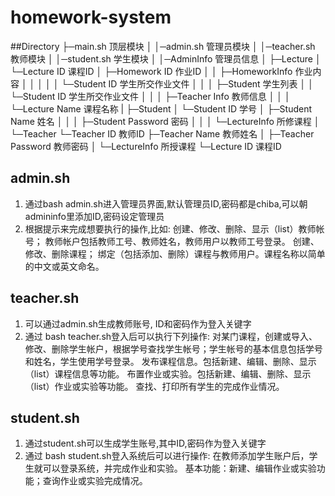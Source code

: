 homework-system
===================

##Directory
        ├─main.sh  顶层模块
        │
        │─admin.sh  管理员模块
        │
        │─teacher.sh  教师模块
        │
        │─student.sh  学生模块
        │
        │─AdminInfo  管理员信息
        │
        ├─Lecture
        │  └─Lecture ID 课程ID
        │     ├─Homework ID 作业ID
        │     │   ├─HomeworkInfo  作业内容
        │     │   │
        │     │   └─Student ID 学生所交作业文件
        │     │
        │     ├─Student 学生列表
        │     │   └─Student ID 学生所交作业文件
        │     │
        │     ├─Teacher Info 教师信息
        │     │
        │     └─Lecture Name 课程名称
        |
        ├─Student
        │   └─Student ID 学号
        │       ├─Student Name  姓名
        │       │
        │       ├─Student Password  密码
        │       │
        │       └─LectureInfo 所修课程
        │
        └─Teacher
            └─Teacher ID  教师ID
                ├─Teacher Name 教师姓名
                │
                ├─Teacher Password 教师密码
                │
                └─LectureInfo 所授课程
                    └─Lecture ID 课程ID
## admin.sh
1. 通过bash admin.sh进入管理员界面,默认管理员ID,密码都是chiba,可以朝admininfo里添加ID,密码设定管理员
2. 根据提示来完成想要执行的操作,比如:
    创建、修改、删除、显示（list）教师帐号；
      教师帐户包括教师工号、教师姓名，教师用户以教师工号登录。
    创建、修改、删除课程；
      绑定（包括添加、删除）课程与教师用户。课程名称以简单的中文或英文命名。

## teacher.sh
1. 可以通过admin.sh生成教师账号, ID和密码作为登入关键字
2. 通过 bash teacher.sh登入后可以执行下列操作:
    对某门课程，创建或导入、修改、删除学生帐户，根据学号查找学生帐号；学生帐号的基本信息包括学号和姓名，学生使用学号登录。
    发布课程信息。包括新建、编辑、删除、显示（list）课程信息等功能。
    布置作业或实验。包括新建、编辑、删除、显示（list）作业或实验等功能。
    查找、打印所有学生的完成作业情况。

## student.sh
1. 通过student.sh可以生成学生账号,其中ID,密码作为登入关键字
2. 通过 bash student.sh登入系统后可以进行操作:
    在教师添加学生账户后，学生就可以登录系统，并完成作业和实验。
    基本功能：新建、编辑作业或实验功能；查询作业或实验完成情况。

